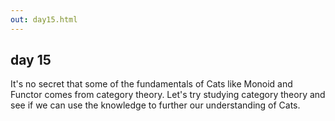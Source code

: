 ```yaml
---
out: day15.html
---
```


day 15
------

It's no secret that some of the fundamentals of Cats like Monoid and Functor comes from category theory. Let's try studying category theory and see if we can use the knowledge to further our understanding of Cats.
